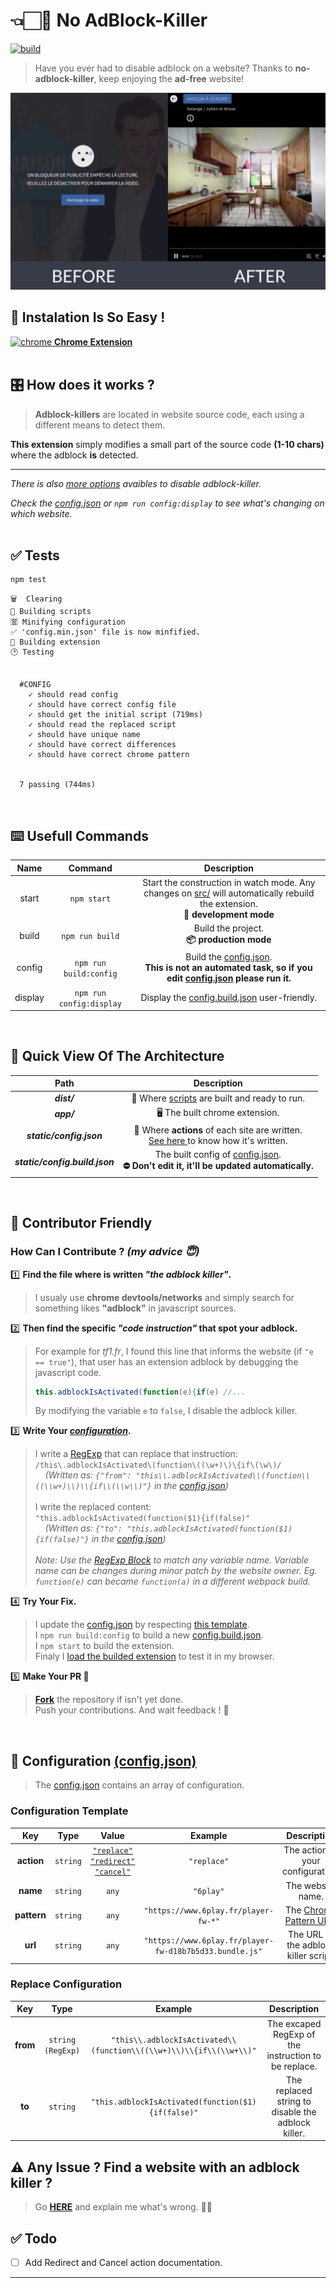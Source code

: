 # 👈🏻🚫 No AdBlock-Killer
[![build](https://travis-ci.org/lucasmrdt/no-adb-killer.svg?branch=master)](https://travis-ci.org/lucasmrdt/no-adb-killer)

> Have you ever had to disable adblock on a website? Thanks to **no-adblock-killer**, keep enjoying the **ad-free** website!

[![IMAGE ALT TEXT HERE](static/img/screenshot.jpg)](https://www.youtube.com/watch?time_continue=2&v=tZyNCz8wsdk)

## 🎉 Instalation Is So Easy !
[![chrome](https://avatars3.githubusercontent.com/u/1778935?s=12&v=4) **Chrome Extension**]()
<br>
<br>

## 🎛 How does it works ?
> **Adblock-killers** are located in website source code, each using a different means to detect them.

**This extension** simply modifies a small part of the source code **(1-10 chars)** where the adblock **is** detected.

---

*There is also [more options](#configuration) avaibles to disable adblock-killer.*

*Check the [config.json](static/config.json) or `npm run config:display` to see what's changing on which website.*
<br>
<br>


## ✅ Tests
```bash
npm test
```
```
🗑  Clearing
📝 Building scripts
🈺 Minifying configuration
✅ 'config.min.json' file is now minfified.
📎 Building extension
🕑 Testing


  #CONFIG
    ✓ should read config
    ✓ should have correct config file
    ✓ should get the initial script (719ms)
    ✓ should read the replaced script
    ✓ should have unique name
    ✓ should have correct differences
    ✓ should have correct chrome pattern


  7 passing (744ms)
```
<br>

## ⌨️ Usefull Commands
|Name|Command|Description|
|:-:|:-:|:-:|
|start|`npm start`|Start the construction in watch mode. Any changes on [src/](src/) will automatically rebuild the extension.<br>**🔧 development mode**|
|build|`npm run build`|Build the project.<br>**📦 production mode**|
|config|`npm run build:config`|Build the [config.json](static/config.json). <br>**This is not an automated task, so if you edit [config.json](static/config.json) please run it.**|
|display|`npm run config:display`|Display the [config.build.json](static/config.build.json) user-friendly.|
<br>

## 👀 Quick View Of The Architecture
|Path|Description|
|:-:|:-:|
|***dist/***|📝 Where [scripts](src/scripts) are built and ready to run.|
|***app/***|🖥 The built chrome extension.|
|***static/config.json***|💾 Where **actions** of each site are written.<br>[See here ](#tests) to know how it's written.|
| ***static/config.build.json***|The built config of [config.json](static/config.json).<br>**⛔️ Don't edit it, it'll be updated automatically.**|
<br>

## 🌈 Contributor Friendly
### How Can I Contribute ? *(my advice 😇)*
1️⃣ **Find the file where is written *"the adblock killer"*.**<br>
> I usualy use **chrome devtools/networks** and simply search for something likes **"adblock"** in javascript sources.

2️⃣ **Then find the specific *"code instruction"* that spot your adblock.**
> For example for *tf1.fr*, I found this line that informs the website (if `"e == true"`), that user has an extension adblock by debugging the javascript code.
> ```javascript
> this.adblockIsActivated(function(e){if(e) //...
> ```
> By modifying the variable `e` to `false`, I disable the adblock killer.

3️⃣ **Write Your *[configuration]()*.**
> I write a [RegExp](https://developer.mozilla.org/en-US/docs/Web/JavaScript/Reference/Global_Objects/RegExp) that can replace that instruction: <br>
> `/this\.adblockIsActivated\(function\((\w+)\)\{if\(\w\)/` <br>
> &nbsp; &nbsp; *(Written as: `{"from": "this\\.adblockIsActivated\\(function\\((\\w+)\\)\\{if\\(\\w\\)"}` in the [config.json](static/config.json))* <br><br>
> I write the replaced content: <br>
> `"this.adblockIsActivated(function($1){if(false)"` <br>
> &nbsp; &nbsp; *(Written as: `{"to": "this.adblockIsActivated(function($1){if(false)"}` in the [config.json](static/config.json))* <br><br>
> *Note: Use the [RegExp Block](https://developer.mozilla.org/en-US/docs/Web/JavaScript/Guide/Regular_Expressions#Using_parenthesized_substring_matches_2) to match any variable name. Variable name can be changes during minor patch by the website owner. Eg. `function(e)` can became `function(a)` in a different webpack build.*

4️⃣ **Try Your Fix.**
> I update the [config.json](static/config.json) by respecting [this template]().<br>
> I `npm run build:config` to build a new [config.build.json](static/config.build.json).<br>
> I `npm start` to build the extension.<br>
> Finaly I [load the builded extension](https://developer.chrome.com/extensions/getstarted#manifest) to test it in my browser.

5️⃣ **Make Your PR 🙂**
> **[Fork](https://github.com/login?return_to=%2Flucasmrdt%2Fno-adb-killer)** the repository if isn't yet done. <br>
> Push your contributions. And wait feedback ! 🎉 <br>

<br>

## <a id="configuration"></a>📃 Configuration [(config.json)](static/config.json)
> The [config.json](static/config.json) contains an array of configuration.
### Configuration Template
|Key|Type|Value|Example|Description|
|:-:|:-:|:-:|:-:|:-:|
|**action**|`string`|[`"replace"`](#configuration-replace)<br>[`"redirect"`](#todo-redirect-cancel)<br>[`"cancel"`](#todo-redirect-cancel)|`"replace"`|The action of your configuration.
|**name**|`string`|`any`|`"6play"`|The website name.
|**pattern**|`string`|`any`|`"https://www.6play.fr/player-fw-*"`|The [Chrome Pattern URL](https://developer.chrome.com/apps/match_patterns).
|**url**|`string`|`any`|`"https://www.6play.fr/player-fw-d18b7b5d33.bundle.js"`|The URL of the adblock killer script.

### <a id="configuration-replace"></a>Replace Configuration
|Key|Type|Example|Description|
|:-:|:-:|:-:|:-:|
|**from**|`string (RegExp)`|`"this\\.adblockIsActivated\\(function\\((\\w+)\\)\\{if\\(\\w+\\)"`|The excaped RegExp of the instruction to be replace.
|**to**|`string`|`"this.adblockIsActivated(function($1){if(false)"`|The replaced string to disable the adblock killer.


## ⚠️ Any Issue ? Find a website with an adblock killer ?
> Go **[HERE](https://github.com/lucasmrdt/no-adb-killer/issues)** and explain me what's wrong. 🤙🏻


## ✅ Todo
- [ ] <a id="todo-redirect-cancel"></a>Add Redirect and Cancel action documentation.

****